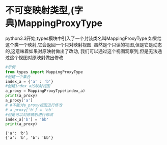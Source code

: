 
# 不可变映射类型,(字典)MappingProxyType
   
   python3.3开始,types模块中引入了一个封装类名叫MappingProxyType
   如果给这个类一个映射,它会返回一个只对映射视图.
   虽然是个只读的视图,但是它是动态的,这意味着如果对原映射做出了改动,
   我们可以通过这个视图观察到,但是无法通过这个视图对原映射做出修改
   


```python
#示例
from types import MappingProxyType
#创建一个集合
index_a = {'a' : 'b'}
#创建index_a的映射视图
a_proxy = MappingProxyType(index_a)
print(a_proxy)
a_proxy['a']
# #不能对a_proxy视图进行修改
# a_proxy['b'] = 'bb'
#但是可以对原映射进行修改
index_a['b'] = 'bb'
print(a_proxy)
```

    {'a': 'b'}
    {'a': 'b', 'b': 'bb'}
    
